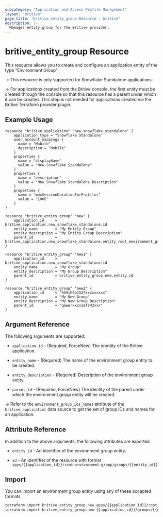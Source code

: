 ```yaml
---
subcategory: "Application and Access Profile Management"
layout: "britive"
page_title: "britive_entity_group Resource - britive"
description: |-
  Manages entity group for the Britive provider.
---
```


# britive_entity_group Resource

This resource allows you to create and configure an application entity of the type "Environment Group".

-> This resource is only supported for Snowflake Standalone applications.

-> For applications created from the Britive console, the first entity must be created through the console so that this resource has a parent under which it can be created. This step is not needed for applications created via the Britive Terraform provider plugin.

## Example Usage

```hcl
resource "britive_application" "new_snowflake_standalone" {
    application_type = "Snowflake Standalone"
    user_account_mappings {
      name = "Mobile"
      description = "Mobile"
    }
    properties {
      name = "displayName"
      value = "New Snowflake Standalone"
    }
    properties {
      name = "description"
      value = "New Snowflake Standalone Description"
    }
    properties {
      name = "maxSessionDurationForProfiles"
      value = "1000"
    }
}

resource "britive_entity_group" "new" {
    application_id     = britive_application.new_snowflake_standalone.id
    entity_name        = "My Entity Group"
    entity_description = "My Entity Group Description"
    parent_id          = britive_application.new_snowflake_standalone.entity_root_environment_group_id
}

resource "britive_entity_group" "new1" {
    application_id     = britive_application.new_snowflake_standalone.id
    entity_name        = "My Group"
    entity_description = "My Group Description"
    parent_id          = britive_entity_group.new.entity_id
}

resource "britive_entity_group" "new2" {
    application_id     = "h59ih6p1537xxxxxxxxx"
    entity_name        = "My New Group"
    entity_description = "My New Group Description"
    parent_id          = "qawerxxxx1efr43xxx"
}
```

## Argument Reference

The following arguments are supported:

* `application_id` - (Required, ForceNew) The identity of the Britive application.

* `entity_name` - (Required) The name of the environment group entity to be created.

* `entity_description` - (Required) Description of the environment group entity.

* `parent_id` - (Required, ForceNew)  The identity of the parent under which the environment group entity will be created.

-> Refer to the `environment_group_ids_names` attribute of the `britive_application` data source to get the set of group IDs and names for an application.

## Attribute Reference

In addition to the above arguments, the following attributes are exported.

* `entity_id` - An identifier of the environment group entity.

* `id` - An identifier of the resource with format `apps/{{application_id}}/root-environment-group/groups/{{entity_id}}`

## Import

You can import an environment group entity using any of these accepted formats:

```sh
terraform import britive_entity_group.new apps/{{application_id}}/root-environment-group/groups/{{entity_id}}
terraform import britive_entity_group.new {{application_id}}/groups/{{entity_id}}
```

